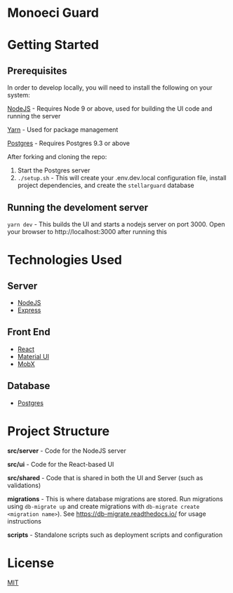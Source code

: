 # Monoeci Guard


# Getting Started

## Prerequisites

In order to develop locally, you will need to install the following on your system:

[NodeJS](https://nodejs.org/en/) - Requires Node 9 or above, used for building the UI code and running the server

[Yarn](https://yarnpkg.com/en/) - Used for package management

[Postgres](https://www.postgresql.org/download/) - Requires Postgres 9.3 or above

After forking and cloning the repo:

1.  Start the Postgres server
1.  `./setup.sh` - This will create your .env.dev.local configuration file, install project dependencies, and create the `stellarguard` database

## Running the develoment server

`yarn dev` - This builds the UI and starts a nodejs server on port 3000. Open your browser to http://localhost:3000 after running this

# Technologies Used

## Server

* [NodeJS](https://nodejs.org/en/)
* [Express](https://expressjs.com/)

## Front End

* [React](https://reactjs.org/)
* [Material UI](https://material-ui.com/)
* [MobX](https://mobx.js.org/)

## Database

* [Postgres](https://www.postgresql.org/)

# Project Structure

**src/server** - Code for the NodeJS server

**src/ui** - Code for the React-based UI

**src/shared** - Code that is shared in both the UI and Server (such as validations)

**migrations** - This is where database migrations are stored. Run migrations using `db-migrate up` and create migrations with `db-migrate create <migration name>`). See https://db-migrate.readthedocs.io/ for usage instructions

**scripts** - Standalone scripts such as deployment scripts and configuration

# License

[MIT](LICENSE)
